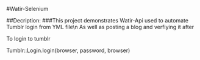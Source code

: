 #Watir-Selenium

##Decription:
###This project demonstrates Watir-Api used to automate Tumblr login from YML file\n As well as posting a blog and verfiying it after

To login to tumblr

Tumblr::Login.login(browser, password, browser)


